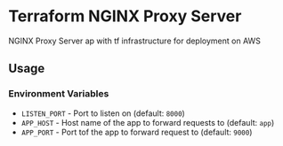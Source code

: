 # Terraform NGINX Proxy Server 

NGINX Proxy Server ap with tf infrastructure for deployment on AWS

## Usage 

### Environment Variables 

* `LISTEN_PORT` - Port to listen on (default: `8000`)
* `APP_HOST` - Host name of the app to forward requests to  (default: `app`)
* `APP_PORT` - Port tof the app to forward request to  (default: `9000`)

